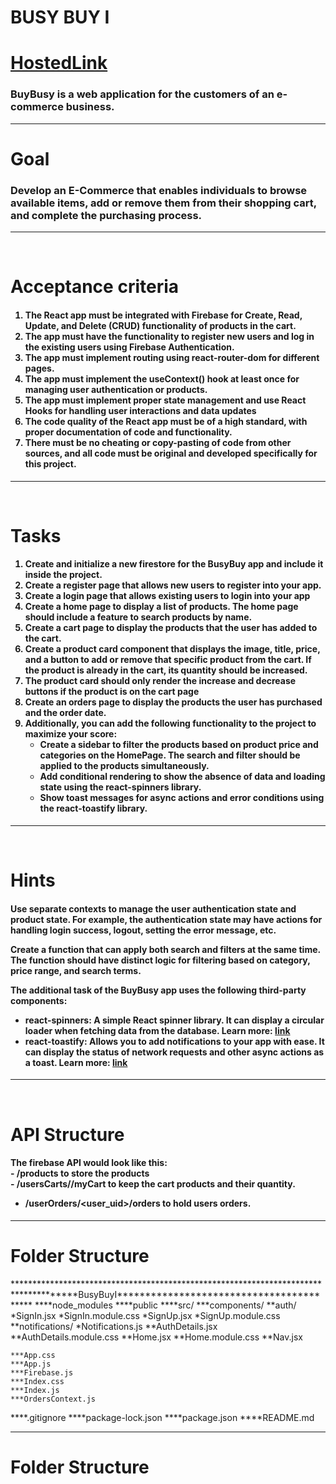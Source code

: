 <h1>BUSY BUY I</h1>
<h1><a href="https://buy-busy-i.vercel.app/">HostedLink</a></h1>
<h3>BuyBusy is a web application for the customers of an e-commerce business.</h3>
<hr>
<h1 >Goal</h1>
<h3>Develop an E-Commerce that enables individuals to browse available items, add or remove them from their shopping cart, and complete the purchasing process.
</h3>
<hr>
&emsp;&emsp;&emsp;&emsp;&emsp;<h1>Acceptance criteria</h1>
<h4>
<ol>
<li>The React app must be integrated with Firebase for Create, Read, Update, and Delete (CRUD) functionality of products in the cart.</li>
<li>The app must have the functionality to register new users and log in the existing users using Firebase Authentication.</li>
<li>The app must implement routing using react-router-dom for different pages.</li>
<li>The app must implement the useContext() hook at least once for managing user authentication or products.</li>
<li>The app must implement proper state management and use React Hooks for handling user interactions and data updates</li>
<li>The code quality of the React app must be of a high standard, with proper documentation of code and functionality.</li>
<li>There must be no cheating or copy-pasting of code from other sources, and all code must be original and developed specifically for this project.</li>
</ol>
</h4>
<hr>
&emsp;&emsp;&emsp;&emsp;&emsp; <h1 >Tasks</h1>
<h4>
<ol>
<li>Create and initialize a new firestore for the BusyBuy app and include it inside the project.
</li>
<li>Create a register page that allows new users to register into your app.</li>
<li>Create a login page that allows existing users to login into your app</li>
<li>Create a home page to display a list of products. The home page should include a feature to search products by name.</li>
<li>Create a cart page to display the products that the user has added to the cart.</li>
<li>Create a product card component that displays the image, title, price, and a button to add or remove that specific product from the cart. If the product is already in the cart, its quantity should be increased.</li>
<li>The product card should only render the increase and decrease buttons if the product is on the cart page</li>
<li>Create an orders page to display the products the user has purchased and the order date.</li>
<li>Additionally, you can add the following functionality to the project to maximize your score:
    <ul>
    <li>Create a sidebar to filter the products based on product price and categories on the HomePage. The search and filter should be applied to the products simultaneously.
</li>
    <li>Add conditional rendering to show the absence of data and loading state using the react-spinners library.</li>
    <li>Show toast messages for async actions and error conditions using the react-toastify library.</li>
    </ul>
</li>

</ol>
</h4>
<hr>
&emsp;&emsp;&emsp;&emsp;&emsp; <h1 >Hints</h1>
<h4>
<p>Use separate contexts to manage the user authentication state and product state. For example, the authentication state may have actions for handling login success, logout, setting the error message, etc.</p>
<p>Create a function that can apply both search and filters at the same time. The function should have distinct logic for filtering based on category, price range, and search terms.</p>
<p>The additional task of the BuyBusy app uses the following third-party components:

-  react-spinners: A simple React spinner library. It can display a circular loader when fetching data from the database. Learn more: <a href="https://github.com/icarus-sullivan/react-spinner-material#readme">link</a> 
-  react-toastify: Allows you to add notifications to your app with ease. It can display the status of network requests and other async actions as a toast. Learn more: <a href="https://fkhadra.github.io/react-toastify/introduction/">link
</a>
</p>
</h4>
<hr>
&emsp;&emsp;&emsp;&emsp;&emsp; <h1 >API Structure</h1>
<h4>
The firebase API would look like this:
<br>
  - /products to store the products 
<br>
  - /usersCarts/<user_uid>/myCart to keep the cart products and their quantity.
  <br>

  - /userOrders/<user_uid>/orders to hold users orders.

</h4>
<hr/>
<h1>Folder Structure</h1>
*************************************************************************************BusyBuyI*****************************************
****node_modules
****public
****src/
    ***components/
        **auth/
            *SignIn.jsx
            *SignIn.module.css
            *SignUp.jsx
            *SignUp.module.css            
        **notifications/
            *Notifications.js
        **AuthDetails.jsx
        **AuthDetails.module.css
        **Home.jsx
        **Home.module.css
        **Nav.jsx

    ***App.css
    ***App.js
    ***Firebase.js
    ***Index.css
    ***Index.js
    ***OrdersContext.js
****.gitignore
****package-lock.json
****package.json
****README.md



   

<hr/>
<h1>Folder Structure</h1>






                                        
